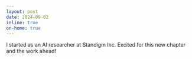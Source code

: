 ```yaml
---
layout: post
date: 2024-09-02
inline: true
on-home: true
---
```

I started as an AI researcher at Standigm Inc. Excited for this new chapter and the work ahead!